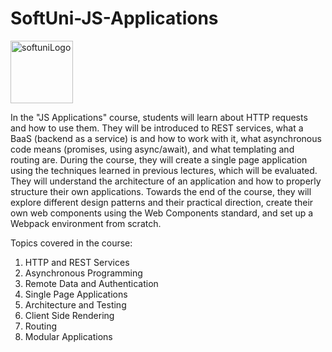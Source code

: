 # SoftUni-JS-Applications
<img width="100" alt="softuniLogo" src="https://user-images.githubusercontent.com/121745595/219448556-2c7c7f5a-c282-411b-9253-1b55fff353d7.png">


In the "JS Applications" course, students will learn about HTTP requests and how to use them. They will be introduced to REST services, what a BaaS (backend as a service) is and how to work with it, what asynchronous code means (promises, using async/await), and what templating and routing are. During the course, they will create a single page application using the techniques learned in previous lectures, which will be evaluated. They will understand the architecture of an application and how to properly structure their own applications. Towards the end of the course, they will explore different design patterns and their practical direction, create their own web components using the Web Components standard, and set up a Webpack environment from scratch.

Topics covered in the course:

1. HTTP and REST Services
2. Asynchronous Programming
3. Remote Data and Authentication
4. Single Page Applications
5. Architecture and Testing
6. Client Side Rendering
7. Routing
8. Modular Applications
